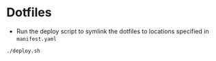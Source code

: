 # Dotfiles

* Run the deploy script to symlink the dotfiles to locations specified in `manifest.yaml`

```bash
./deploy.sh
```
